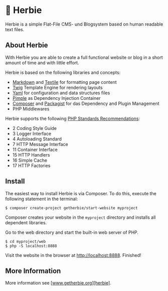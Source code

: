 # :red_car: Herbie

Herbie is a simple Flat-File CMS- und Blogsystem based on human readable text files.

## About Herbie

With Herbie you are able to create a full functional website or blog in a short amount of time and with little effort.

Herbie is based on the following libraries and concepts:

* [Markdown][markdown] and [Textile][textile] for formatting page content
* [Twig][twig] Template Engine for rendering layouts
* [Yaml][yaml] for configuration and data structures files
* [Pimple][pimple] as Dependency Injection Container
* [Composer][composer] and [Packagist][packagist] for das Dependency and Plugin Management
* PHP Middlewares 

Herbie supports the following [PHP Standards Recommendations][psr]:

* 2 Coding Style Guide
* 3	Logger Interface
* 4	Autoloading Standard
* 7 HTTP Message Interface
* 11 Container Interface
* 15 HTTP Handlers
* 16 Simple Cache
* 17 HTTP Factories

 
## Install

The easiest way to install Herbie is via Composer. To do this, execute the following statement in the terminal:

    $ composer create-project getherbie/start-website myproject

Composer creates your website in the `myproject` directory and installs all dependent libraries.

Go to the web directory and start the built-in web server of PHP.

    $ cd myproject/web
    $ php -S localhost:8888

Visit the website in the browser at <http://localhost:8888>. Finished!


## More Information

More information see [www.getherbie.org][herbie].


[markdown]: https://www.markdownguide.org
[textile]: https://textile-lang.com
[twig]: http://twig.sensiolabs.org
[yaml]: http://www.yaml.org
[pimple]: http://pimple.sensiolabs.org
[composer]: http://getcomposer.org
[packagist]: https://packagist.org
[symfony]: http://symfony.com/doc/current/components/
[psr]: https://www.php-fig.org/psr/
[herbie]: https://www.getherbie.org
